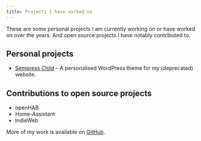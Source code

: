 ```yaml
---
title: Projects I have worked on
---
```


These are some personal projects I am currently working on or have worked on over the years. And open source projects I have notably contributed to.

## Personal projects

- [Sempress Child](/projecten/sempress-child/) – A personalised WordPress theme for my (deprecated) website.

## Contributions to open source projects

- openHAB
- Home-Assistant
- IndieWeb

More of my work is available on [GitHub][github].

[github]: https://github.com/metbril

